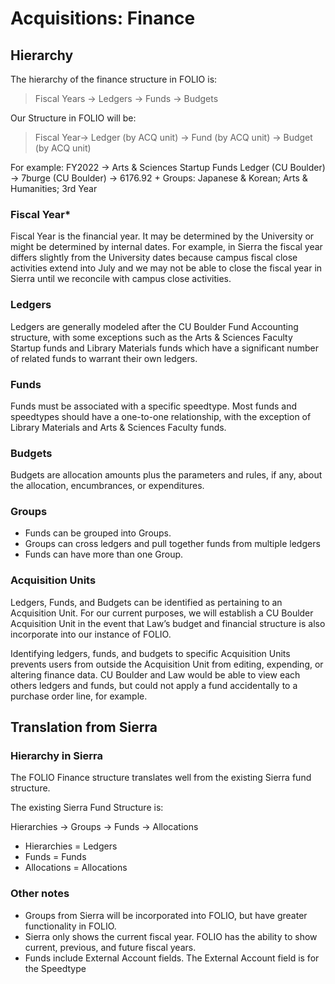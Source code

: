 # Acquisitions: Finance

## Hierarchy

The hierarchy of the finance structure in FOLIO is:

> Fiscal Years → Ledgers → Funds → Budgets

Our Structure in FOLIO will be:

> Fiscal Year→ Ledger (by ACQ unit) → Fund (by ACQ unit) → Budget (by ACQ unit)

For example: FY2022 → Arts & Sciences Startup Funds Ledger (CU Boulder) → 7burge (CU Boulder) → 6176.92 + Groups: Japanese & Korean; Arts & Humanities; 3rd Year

### Fiscal Year*

Fiscal Year is the financial year. It may be determined by the University or might be determined by internal dates. For example, in Sierra the fiscal year differs slightly from the University dates because campus fiscal close activities extend into July and we may not be able to close the fiscal year in Sierra until we reconcile with campus close activities.

### Ledgers

Ledgers are generally modeled after the CU Boulder Fund Accounting structure, with some exceptions such as the Arts & Sciences Faculty Startup funds and Library Materials funds which have a significant number of related funds to warrant their own ledgers.

### Funds

Funds must be associated with a specific speedtype. Most funds and speedtypes should have a one-to-one relationship, with the exception of Library Materials and Arts & Sciences Faculty funds.

### Budgets

Budgets are allocation amounts plus the parameters and rules, if any, about the allocation, encumbrances, or expenditures.

### Groups

- Funds can be grouped into Groups.
- Groups can cross ledgers and pull together funds from multiple ledgers
- Funds can have more than one Group.

### Acquisition Units

Ledgers, Funds, and Budgets can be identified as pertaining to an Acquisition Unit. For our current purposes, we will establish a CU Boulder Acquisition Unit in the event that Law’s budget and financial structure is also incorporate into our instance of FOLIO.

Identifying ledgers, funds, and budgets to specific Acquisition Units prevents users from outside the Acquisition Unit from editing, expending, or altering finance data. CU Boulder and Law would be able to view each others ledgers and funds, but could not apply a fund accidentally to a purchase order line, for example.

## Translation from Sierra

### Hierarchy in Sierra

The FOLIO Finance structure translates well from the existing Sierra fund structure.

The existing Sierra Fund Structure is:

Hierarchies → Groups → Funds → Allocations

- Hierarchies = Ledgers
- Funds = Funds
- Allocations = Allocations

### Other notes

- Groups from Sierra will be incorporated into FOLIO, but have greater functionality in FOLIO.
- Sierra only shows the current fiscal year. FOLIO has the ability to show current, previous, and future fiscal years.
- Funds include External Account fields. The External Account field is for the Speedtype
